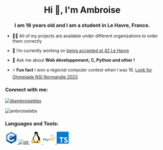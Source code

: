 <h1 align="center">Hi 👋, I'm Ambroise</h1>
<h3 align="center">I am 18 years old and I am a student in Le Havre, France.</h3>

- 👨‍💻 All of my projects are available under different organizations to order them correctly
  
- 🔭 I’m currently working on [being accepted at 42 Le Havre](https://github.com/ambroiselebs/piscine42)

- 💬 Ask me about **Web développement, C, Python and other !**

- ⚡ **Fun fact** I won a regional computer contest when I was 16. [Look for Olympiade NSI Normandie 2023](https://nsi-snt.ac-normandie.fr/olympiades-et-trophees-nsi-2023-remise-des-prix#:~:text=La%20remise%20des%20prix%20des,%C3%A0%20l'universit%C3%A9%20du%20Havre.&text=Les%20sujets%20sont%20disponibles%20sur%20le%20site%20acad%C3%A9mique%20math%C3%A9matiques.)

<h3 align="left">Connect with me:</h3>
<p align="left">
<a href="https://instagram.com/@ambroiselebs" target="blank"><img align="center" src="https://raw.githubusercontent.com/rahuldkjain/github-profile-readme-generator/master/src/images/icons/Social/instagram.svg" alt="@ambroiselebs" height="30" width="40" /></a>
</p>

<p><img align="center" src="https://github-readme-stats.vercel.app/api/top-langs?username=ambroiselebs&show_icons=true&locale=en&layout=compact" alt="ambroiselebs" /></p>

<h3 align="left">Languages and Tools:</h3>
<p align="left"> <a href="https://www.cprogramming.com/" target="_blank" rel="noreferrer"> <img src="https://raw.githubusercontent.com/devicons/devicon/master/icons/c/c-original.svg" alt="c" width="40" height="40"/> </a> <a href="https://git-scm.com/" target="_blank" rel="noreferrer"> <img src="https://www.vectorlogo.zone/logos/git-scm/git-scm-icon.svg" alt="git" width="40" height="40"/> </a> <a href="https://www.linux.org/" target="_blank" rel="noreferrer"> <img src="https://raw.githubusercontent.com/devicons/devicon/master/icons/linux/linux-original.svg" alt="linux" width="40" height="40"/> </a> <a href="https://www.mysql.com/" target="_blank" rel="noreferrer"> <img src="https://raw.githubusercontent.com/devicons/devicon/master/icons/mysql/mysql-original-wordmark.svg" alt="mysql" width="40" height="40"/> </a> <a href="https://www.typescriptlang.org/" target="_blank" rel="noreferrer"> <img src="https://raw.githubusercontent.com/devicons/devicon/master/icons/typescript/typescript-original.svg" alt="typescript" width="40" height="40"/> </a> </p>
